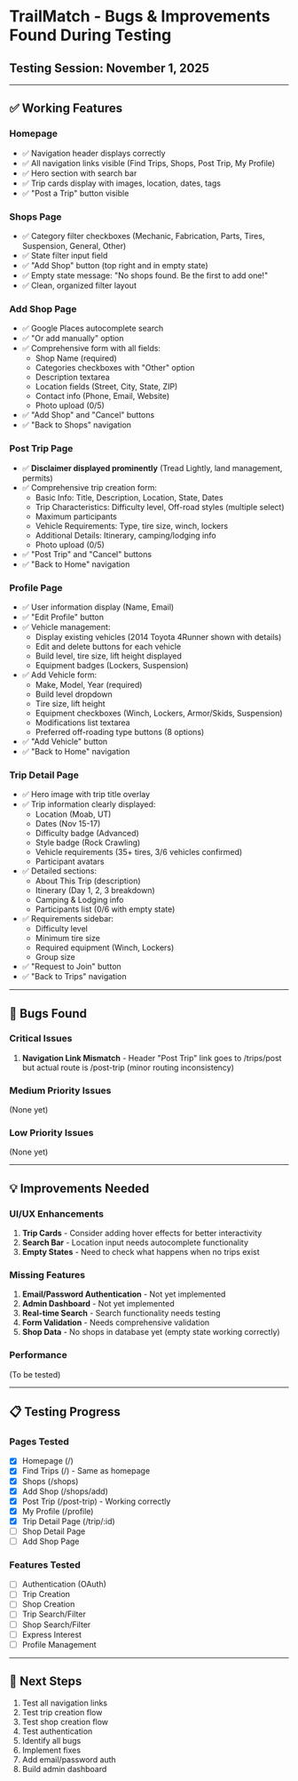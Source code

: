 # TrailMatch - Bugs & Improvements Found During Testing

## Testing Session: November 1, 2025

---

## ✅ Working Features

### Homepage
- ✅ Navigation header displays correctly
- ✅ All navigation links visible (Find Trips, Shops, Post Trip, My Profile)
- ✅ Hero section with search bar
- ✅ Trip cards display with images, location, dates, tags
- ✅ "Post a Trip" button visible

### Shops Page
- ✅ Category filter checkboxes (Mechanic, Fabrication, Parts, Tires, Suspension, General, Other)
- ✅ State filter input field
- ✅ "Add Shop" button (top right and in empty state)
- ✅ Empty state message: "No shops found. Be the first to add one!"
- ✅ Clean, organized filter layout

### Add Shop Page
- ✅ Google Places autocomplete search
- ✅ "Or add manually" option
- ✅ Comprehensive form with all fields:
  - Shop Name (required)
  - Categories checkboxes with "Other" option
  - Description textarea
  - Location fields (Street, City, State, ZIP)
  - Contact info (Phone, Email, Website)
  - Photo upload (0/5)
- ✅ "Add Shop" and "Cancel" buttons
- ✅ "Back to Shops" navigation

### Post Trip Page
- ✅ **Disclaimer displayed prominently** (Tread Lightly, land management, permits)
- ✅ Comprehensive trip creation form:
  - Basic Info: Title, Description, Location, State, Dates
  - Trip Characteristics: Difficulty level, Off-road styles (multiple select)
  - Maximum participants
  - Vehicle Requirements: Type, tire size, winch, lockers
  - Additional Details: Itinerary, camping/lodging info
  - Photo upload (0/5)
- ✅ "Post Trip" and "Cancel" buttons
- ✅ "Back to Home" navigation

### Profile Page
- ✅ User information display (Name, Email)
- ✅ "Edit Profile" button
- ✅ Vehicle management:
  - Display existing vehicles (2014 Toyota 4Runner shown with details)
  - Edit and delete buttons for each vehicle
  - Build level, tire size, lift height displayed
  - Equipment badges (Lockers, Suspension)
- ✅ Add Vehicle form:
  - Make, Model, Year (required)
  - Build level dropdown
  - Tire size, lift height
  - Equipment checkboxes (Winch, Lockers, Armor/Skids, Suspension)
  - Modifications list textarea
  - Preferred off-roading type buttons (8 options)
- ✅ "Add Vehicle" button
- ✅ "Back to Home" navigation

### Trip Detail Page
- ✅ Hero image with trip title overlay
- ✅ Trip information clearly displayed:
  - Location (Moab, UT)
  - Dates (Nov 15-17)
  - Difficulty badge (Advanced)
  - Style badge (Rock Crawling)
  - Vehicle requirements (35+ tires, 3/6 vehicles confirmed)
  - Participant avatars
- ✅ Detailed sections:
  - About This Trip (description)
  - Itinerary (Day 1, 2, 3 breakdown)
  - Camping & Lodging info
  - Participants list (0/6 with empty state)
- ✅ Requirements sidebar:
  - Difficulty level
  - Minimum tire size
  - Required equipment (Winch, Lockers)
  - Group size
- ✅ "Request to Join" button
- ✅ "Back to Trips" navigation

---

## 🐛 Bugs Found

### Critical Issues
1. **Navigation Link Mismatch** - Header "Post Trip" link goes to /trips/post but actual route is /post-trip (minor routing inconsistency)

### Medium Priority Issues
(None yet)

### Low Priority Issues
(None yet)

---

## 💡 Improvements Needed

### UI/UX Enhancements
1. **Trip Cards** - Consider adding hover effects for better interactivity
2. **Search Bar** - Location input needs autocomplete functionality
3. **Empty States** - Need to check what happens when no trips exist

### Missing Features
1. **Email/Password Authentication** - Not yet implemented
2. **Admin Dashboard** - Not yet implemented
3. **Real-time Search** - Search functionality needs testing
4. **Form Validation** - Needs comprehensive validation
5. **Shop Data** - No shops in database yet (empty state working correctly)

### Performance
(To be tested)

---

## 📋 Testing Progress

### Pages Tested
- [x] Homepage (/)
- [x] Find Trips (/) - Same as homepage
- [x] Shops (/shops)
- [x] Add Shop (/shops/add)
- [x] Post Trip (/post-trip) - Working correctly
- [x] My Profile (/profile)
- [x] Trip Detail Page (/trip/:id)
- [ ] Shop Detail Page
- [ ] Add Shop Page

### Features Tested
- [ ] Authentication (OAuth)
- [ ] Trip Creation
- [ ] Shop Creation
- [ ] Trip Search/Filter
- [ ] Shop Search/Filter
- [ ] Express Interest
- [ ] Profile Management

---

## 🔄 Next Steps
1. Test all navigation links
2. Test trip creation flow
3. Test shop creation flow
4. Test authentication
5. Identify all bugs
6. Implement fixes
7. Add email/password auth
8. Build admin dashboard

